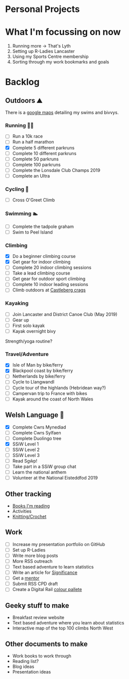 Personal Projects
==============

# What I'm focussing on now
1. Running more -> That's Lyth
2. Setting up R-Ladies Lancaster
3. Using my Sports Centre membership
4. Sorting through my work bookmarks and goals

# Backlog

## Outdoors :mountain:

There is a [google maps](https://www.google.com/maps/d/edit?mid=1Chu2SuR7Qs6M79-deT4WcancZ6M&ll=54.419881467419216%2C-3.013386708398457&z=10) detailing my swims and bivvys.

### Running 🏃‍♀️

- [ ] Run a 10k race
- [ ] Run a half marathon
- [x] Complete 5 different parkruns
- [ ] Complete 10 different parkruns
- [ ] Complete 50 parkruns
- [ ] Complete 100 parkruns
- [ ] Complete the Lonsdale Club Champs 2019
- [ ] Complete an Ultra

### Cycling :bicyclist:

- [ ] Cross O'Greet Climb

### Swimming :swimmer:

- [ ] Complete the tadpole graham
- [ ] Swim to Peel Island

### Climbing

- [x] Do a beginner climbing course
- [x] Get gear for indoor climbing
- [ ] Complete 20 indoor climbing sessions
- [ ] Take a lead climbing course
- [ ] Get gear for outdoor sport climbing
- [ ] Complete 10 indoor leading sessions
- [ ] Climb outdoors at [Castleberg crags](https://www.ukclimbing.com/logbook/crag.php?id=10441)

### Kayaking

- [ ] Join Lancaster and District Canoe Club (May 2019)
- [ ] Gear up
- [ ] First solo kayak
- [ ] Kayak overnight bivy

Strength/yoga routine?

### Travel/Adventure
- [x] Isle of Man by bike/ferry
- [x] Blackpool coast by bike/ferry
- [ ] Netherlands by bike/ferry
- [ ] Cycle to Llangwandl
- [ ] Cycle tour of the highlands (Hebridean way?)
- [ ] Campervan trip to France with bikes
- [ ] Kayak around the coast of North Wales

## Welsh Language :green_book:
- [x] Complete Cwrs Mynediad  
- [ ] Complete Cwrs Sylfaen  
- [ ] Complete Duolingo tree
- [x] SSiW Level 1
- [ ] SSiW Level 2
- [ ] SSiW Level 3
- [ ] Read Sgŵp!
- [ ] Take part in a SSiW group chat
- [ ] Learn the national anthem
- [ ] Volunteer at the National Eisteddfod 2019

## Other tracking
* [Books I'm reading](https://www.goodreads.com/user/show/72020661-rhian)
* Activities
* [Knitting/Crochet](https://www.ravelry.com/projects/trianglegirl?set=&columns=&view=thumbnail&page=&sort=status%20completed_%20status_changed_&search=)

## Work
- [ ] Increase my presentation portfolio on GitHub
- [ ] Set up R-Ladies
- [ ] Write more blog posts
- [ ] More RSS outreach
- [ ] Text based adventure to learn statistics
- [ ] Write an article for [Significance](https://www.significancemagazine.com/contribute)
- [ ] Get a [mentor](http://www.rss.org.uk/RSS/pro_dev/pro_awards/gradstat/Mentoring_scheme/RSS/pro_dev/pro_awards/Graduate_statistician/Mentoring_scheme_for_Graduate_Statisticians/Mentoring_scheme_for_Graduate_Statisticians.aspx?hkey=04932061-8407-4068-9623-6bb699e6a2d9)
- [ ] Submit RSS CPD draft
- [ ] Create a Digital Rail [colour pallete](https://drsimonj.svbtle.com/creating-corporate-colour-palettes-for-ggplot2)

## Geeky stuff to make

* Breakfast review website
* Text based adventure where you learn about statistics
* Interactive map of the top 100 climbs North West

## Other documents to make

* Work books to work through
* Reading list?
* Blog ideas
* Presentation ideas
